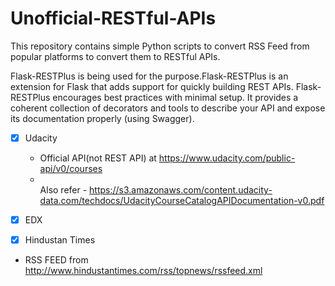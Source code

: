 # Unofficial-RESTful-APIs

This repository contains simple Python scripts to convert RSS Feed from popular platforms to convert them to RESTful APIs.

Flask-RESTPlus is being used for the purpose.Flask-RESTPlus is an extension for Flask that adds support for quickly building REST APIs. Flask-RESTPlus encourages best practices with minimal setup. It provides a coherent collection of decorators and tools to describe your API and expose its documentation properly (using Swagger).

- [x] Udacity
    * Official API(not REST API) at https://www.udacity.com/public-api/v0/courses 
    * </br>Also refer - https://s3.amazonaws.com/content.udacity-data.com/techdocs/UdacityCourseCatalogAPIDocumentation-v0.pdf

- [x] EDX

- [x] Hindustan Times 
* RSS FEED from http://www.hindustantimes.com/rss/topnews/rssfeed.xml
